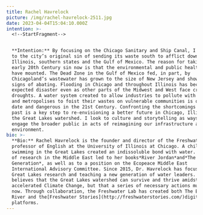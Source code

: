 ```yaml
---
title: Rachel Havrelock
picture: /img/rachel-havrelock-2511.jpg
date: 2023-04-04T15:04:10.000Z
intention: >-
  <!--StartFragment-->


  **Intention:** By focusing on the Chicago Sanitary and Ship Canal, I want to return
  to the city’s original sin of sending its waste south to afflict downstate
  Illinois, southern states and the Gulf of Mexico. The reason for taking up the
  early 20th Century sin now is that the environmental and public health abuses
  have mounted. The Dead Zone in the Gulf of Mexico fed, in part, by
  Chicagoland’s wastewater has grown to the size of New Jersey and shows no
  signs of abating. Flooding in Chicago and throughout Illinois has become an
  expected disaster even as other parts of the Midwest and West face crippling
  droughts. A water system created to allow industries to pollute with impunity
  and metropolises to foist their wastes on vulnerable communities is out of
  date and dangerous in the 21st Century. Confronting the shortcomings of the
  past is a key step to re-envisioning a better future in Chicago, Illinois and
  the Great Lakes watershed. I look to culture and storytelling as ways to
  engage the broader public in acts of reimagining our infrastructure and
  environment.
bio: >-
  **Bio:** Rachel Havrelock is the founder and director of the Freshwater Lab and a
  professor of English at the University of Illinois at Chicago. A childhood of
  swimming in the Great Lakes created an indissoluble bond with water. Decades
  of research in the Middle East led to her books*River Jordan*and*The Joshua
  Generation*, as well as to a position on the Ecopeace Middle East
  International Advisory Committee. Since 2015, Dr. Havrelock has focused on
  Great Lakes research and teaching a new generation of water leaders. She
  believes that the Great Lakes watershed can survive and thrive amidst
  accelerated Climate Change, but that a series of necessary actions must occur
  now. Through collaboration, the Freshwater Lab has created both The Backward
  River and the[Freshwater Stories](http://freshwaterstories.com/)digital
  platforms.
---
```

